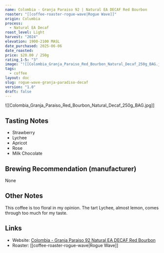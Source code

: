 ```yaml
---
name: Colombia - Granja Paraiso 92 | Natural EA DECAF Red Bourbon
roaster: "[[coffee-roaster-rogue-wave|Rogue Wave]]"
origin: Columbia
process:
  - Natural EA Decaf
roast_level: Light
harvest: "2024"
elevation: 1900-2100 MASL
date_purchased: 2025-06-06
date_roasted: 
price: $20.00 / 250g
rating_1-5: "3"
image: "![[Colombia_Granja_Paraiso_Red_Bourbon_Natural_Decaf_250g_BAG.jpg]]"
tags:
  - coffee
layout: doc
slug: rogue-wave-granja-paradiso-decaf
version: "1.0"
draft: false
---
```


![[Colombia_Granja_Paraiso_Red_Bourbon_Natural_Decaf_250g_BAG.jpg]]

## Tasting Notes
- Strawberry
- Lychee
- Apricot
- Rose
- Milk Chocolate

## Brewing Recommendation (manufacturer)
None

## Other Notes
This coffee is too floral in my opinion.  The tart Lychee, almost lemon, comes through too much for my taste.

## Links
- Website: [Colombia - Granja Paraiso 92 Natural EA DECAF Red Bourbon](https://roguewavecoffee.ca/products/colombia-granja-paraiso-92-natural-ea-decaf-red-bourbon-1?srsltid=AfmBOoozdOWD9AoEZDWfEjKiYAeKNu_YokyxcYWRam1PVrw52YH5zcfC)
- Roaster: [[coffee-roaster-rogue-wave|Rogue Wave]]


